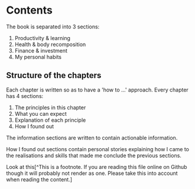 # Contents

The book is separated into 3 sections:

1. Productivity & learning
2. Health & body recomposition
3. Finance & investment
4. My personal habits

## Structure of the chapters

Each chapter is written so as to have a 'how to ...' approach. Every chapter has 4 sections:

1. The principles in this chapter
2. What you can expect
3. Explanation of each principle
4. How I found out

The information sections are written to contain actionable information.

How I found out sections contain personal stories explaining how I came to the realisations and skills that made me conclude the previous sections.

Look at this[^This is a footnote. If you are reading this file online on Github though it will probably not render as one. Please take this into account when reading the content.]